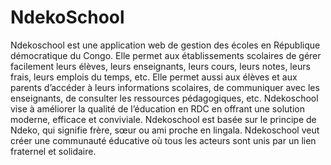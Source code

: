 # NdekoSchool

Ndekoschool est une application web de gestion des écoles en République démocratique du Congo. Elle permet aux établissements scolaires de gérer facilement leurs élèves, leurs enseignants, leurs cours, leurs notes, leurs frais, leurs emplois du temps, etc. Elle permet aussi aux élèves et aux parents d’accéder à leurs informations scolaires, de communiquer avec les enseignants, de consulter les ressources pédagogiques, etc. Ndekoschool vise à améliorer la qualité de l’éducation en RDC en offrant une solution moderne, efficace et conviviale. Ndekoschool est basée sur le principe de Ndeko, qui signifie frère, sœur ou ami proche en lingala. Ndekoschool veut créer une communauté éducative où tous les acteurs sont unis par un lien fraternel et solidaire.
